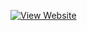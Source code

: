 [![View Website](https://img.shields.io/badge/View-Website-brightgreen)](https://github.com/Nischayabeniwal/taskmanager)
